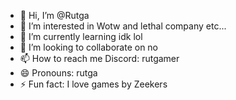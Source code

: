 - 👋 Hi, I’m @Rutga
- 👀 I’m interested in Wotw and lethal company etc...
- 🌱 I’m currently learning idk lol
- 💞️ I’m looking to collaborate on no
- 📫 How to reach me Discord: rutgamer
- 😄 Pronouns: rutga
- ⚡ Fun fact: I love games by Zeekers

<!---
Rutga/Rutga is a ✨ special ✨ repository because its `README.md` (this file) appears on your GitHub profile.
You can click the Preview link to take a look at your changes.
--->

